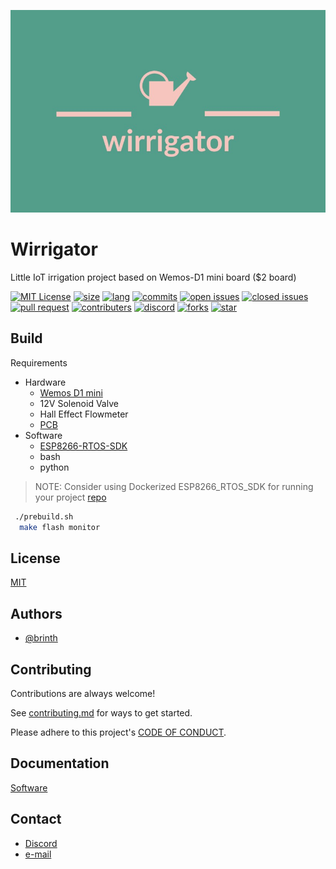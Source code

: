 ![Logo|100x100](./docs/images/wirrigator_logo.jpg)

# Wirrigator

Little IoT irrigation project based on Wemos-D1 mini board ($2 board)

[![MIT License](https://img.shields.io/badge/License-MIT-green.svg)](https://choosealicense.com/licenses/mit/)
[![size](https://img.shields.io/github/repo-size/brinth/wirrigator)](https://github.com/brinth/wirrigator)
[![lang](https://img.shields.io/github/languages/top/brinth/wirrigator)](https://github.com/brinth/wirrigator)
[![commits](https://img.shields.io/github/commit-activity/t/brinth/wirrigator)](https://github.com/brinth/wirrigator)
[![open issues](https://img.shields.io/github/issues-raw/brinth/wirrigator)](https://github.com/brinth/wirrigator)
[![closed issues](https://img.shields.io/github/issues-closed/brinth/wirrigator)](https://github.com/brinth/wirrigator)
[![pull request](https://img.shields.io/github/languages/top/brinth/wirrigator)](https://github.com/brinth/wirrigator)
[![contributers](https://img.shields.io/github/contributors/brinth/wirrigator)](https://github.com/brinth/wirrigator)
[![discord](https://img.shields.io/discord/1155244241874853939)](https://discord.gg/PtwaUKvFpX)
[![forks](https://img.shields.io/github/forks/brinth/wirrigator)](https://github.com/brinth/wirrigator)
[![star](https://img.shields.io/github/stars/brinth/wirrigator)](https://github.com/brinth/wirrigator)


## Build

Requirements 
- Hardware
    - [Wemos D1 mini](https://www.wemos.cc/en/latest/d1/d1_mini.html)
    - 12V Solenoid Valve
    - Hall Effect Flowmeter
    - [PCB](https://oshwlab.com/brinth/wemos-irrigation-controller_copy#P3)
- Software
    - [ESP8266-RTOS-SDK](https://docs.espressif.com/projects/esp8266-rtos-sdk/en/latest/get-started/index.html)
    - bash
    - python
> NOTE: Consider using Dockerized ESP8266_RTOS_SDK for running your project [repo](https://github.com/brinth/ESP8266_RTOS_SDK_Docker)
```bash
 ./prebuild.sh
  make flash monitor
```

## License

[MIT](https://choosealicense.com/licenses/mit/)


## Authors

- [@brinth](https://www.github.com/brinth)


## Contributing

Contributions are always welcome!

See [contributing.md](docs/rules/contributing.md) for ways to get started.

Please adhere to this project's [CODE OF CONDUCT](docs/rules/CODE_OF_CONDUCT.md).


## Documentation

[Software](https://brinth.github.io/wirrigator/docs/software/html/annotated.html)

## Contact
- [Discord](https://discord.gg/PtwaUKvFpX)
- [e-mail](brinthkhanna@yahoo.com)
